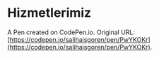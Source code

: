 # Hizmetlerimiz

A Pen created on CodePen.io. Original URL: [https://codepen.io/salihaisgoren/pen/PwYKOKr](https://codepen.io/salihaisgoren/pen/PwYKOKr).

